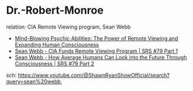 # Dr.-Robert-Monroe
relation: CIA Remote Viewing program, Sean Webb
- [Mind-Blowing Psychic Abilities: The Power of Remote Viewing and Expanding Human Consciousness](https://youtu.be/7UIqSpXeq8s)
- [Sean Webb - CIA Funds Remote Viewing Program | SRS #79 Part 1](https://youtu.be/IrYNwuGuvYs)
- [Sean Webb - How Average Humans Can Look into the Future Through Consciousness | SRS #79 Part 2](https://youtu.be/NJPNmmFjHHw)

sch: https://www.youtube.com/@ShawnRyanShowOfficial/search?query=sean%20webb, 
